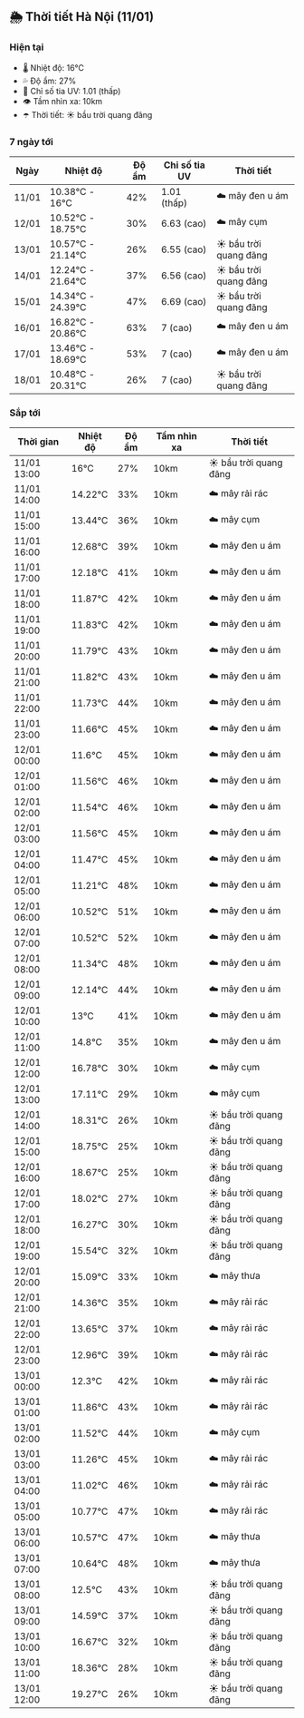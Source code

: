## 🌦️ Thời tiết Hà Nội (11/01)

### Hiện tại

- 🌡️ Nhiệt độ: 16℃
- 💦 Độ ẩm: 27%
- 🌟 Chỉ số tia UV: 1.01 (thấp)
- 👁️ Tầm nhìn xa: 10km
- ☂️ Thời tiết: ☀️ bầu trời quang đãng

### 7 ngày tới

| Ngày | Nhiệt độ | Độ ẩm | Chỉ số tia UV | Thời tiết |
| --- | --- | --- | --- | --- |
| 11/01 | 10.38℃ - 16℃ | 42% | 1.01 (thấp) | ☁️ mây đen u ám |
| 12/01 | 10.52℃ - 18.75℃ | 30% | 6.63 (cao) | ☁️ mây cụm |
| 13/01 | 10.57℃ - 21.14℃ | 26% | 6.55 (cao) | ☀️ bầu trời quang đãng |
| 14/01 | 12.24℃ - 21.64℃ | 37% | 6.56 (cao) | ☀️ bầu trời quang đãng |
| 15/01 | 14.34℃ - 24.39℃ | 47% | 6.69 (cao) | ☀️ bầu trời quang đãng |
| 16/01 | 16.82℃ - 20.86℃ | 63% | 7 (cao) | ☁️ mây đen u ám |
| 17/01 | 13.46℃ - 18.69℃ | 53% | 7 (cao) | ☁️ mây đen u ám |
| 18/01 | 10.48℃ - 20.31℃ | 26% | 7 (cao) | ☀️ bầu trời quang đãng |

### Sắp tới

| Thời gian | Nhiệt độ | Độ ẩm | Tầm nhìn xa | Thời tiết |
| --- | --- | --- | --- | --- |
| 11/01 13:00 | 16℃ | 27% | 10km | ☀️ bầu trời quang đãng |
| 11/01 14:00 | 14.22℃ | 33% | 10km | ☁️ mây rải rác |
| 11/01 15:00 | 13.44℃ | 36% | 10km | ☁️ mây cụm |
| 11/01 16:00 | 12.68℃ | 39% | 10km | ☁️ mây đen u ám |
| 11/01 17:00 | 12.18℃ | 41% | 10km | ☁️ mây đen u ám |
| 11/01 18:00 | 11.87℃ | 42% | 10km | ☁️ mây đen u ám |
| 11/01 19:00 | 11.83℃ | 42% | 10km | ☁️ mây đen u ám |
| 11/01 20:00 | 11.79℃ | 43% | 10km | ☁️ mây đen u ám |
| 11/01 21:00 | 11.82℃ | 43% | 10km | ☁️ mây đen u ám |
| 11/01 22:00 | 11.73℃ | 44% | 10km | ☁️ mây đen u ám |
| 11/01 23:00 | 11.66℃ | 45% | 10km | ☁️ mây đen u ám |
| 12/01 00:00 | 11.6℃ | 45% | 10km | ☁️ mây đen u ám |
| 12/01 01:00 | 11.56℃ | 46% | 10km | ☁️ mây đen u ám |
| 12/01 02:00 | 11.54℃ | 46% | 10km | ☁️ mây đen u ám |
| 12/01 03:00 | 11.56℃ | 45% | 10km | ☁️ mây đen u ám |
| 12/01 04:00 | 11.47℃ | 45% | 10km | ☁️ mây đen u ám |
| 12/01 05:00 | 11.21℃ | 48% | 10km | ☁️ mây đen u ám |
| 12/01 06:00 | 10.52℃ | 51% | 10km | ☁️ mây đen u ám |
| 12/01 07:00 | 10.52℃ | 52% | 10km | ☁️ mây đen u ám |
| 12/01 08:00 | 11.34℃ | 48% | 10km | ☁️ mây đen u ám |
| 12/01 09:00 | 12.14℃ | 44% | 10km | ☁️ mây đen u ám |
| 12/01 10:00 | 13℃ | 41% | 10km | ☁️ mây đen u ám |
| 12/01 11:00 | 14.8℃ | 35% | 10km | ☁️ mây đen u ám |
| 12/01 12:00 | 16.78℃ | 30% | 10km | ☁️ mây cụm |
| 12/01 13:00 | 17.11℃ | 29% | 10km | ☁️ mây cụm |
| 12/01 14:00 | 18.31℃ | 26% | 10km | ☀️ bầu trời quang đãng |
| 12/01 15:00 | 18.75℃ | 25% | 10km | ☀️ bầu trời quang đãng |
| 12/01 16:00 | 18.67℃ | 25% | 10km | ☀️ bầu trời quang đãng |
| 12/01 17:00 | 18.02℃ | 27% | 10km | ☀️ bầu trời quang đãng |
| 12/01 18:00 | 16.27℃ | 30% | 10km | ☀️ bầu trời quang đãng |
| 12/01 19:00 | 15.54℃ | 32% | 10km | ☀️ bầu trời quang đãng |
| 12/01 20:00 | 15.09℃ | 33% | 10km | ☁️ mây thưa |
| 12/01 21:00 | 14.36℃ | 35% | 10km | ☁️ mây rải rác |
| 12/01 22:00 | 13.65℃ | 37% | 10km | ☁️ mây rải rác |
| 12/01 23:00 | 12.96℃ | 39% | 10km | ☁️ mây rải rác |
| 13/01 00:00 | 12.3℃ | 42% | 10km | ☁️ mây rải rác |
| 13/01 01:00 | 11.86℃ | 43% | 10km | ☁️ mây rải rác |
| 13/01 02:00 | 11.52℃ | 44% | 10km | ☁️ mây cụm |
| 13/01 03:00 | 11.26℃ | 45% | 10km | ☁️ mây rải rác |
| 13/01 04:00 | 11.02℃ | 46% | 10km | ☁️ mây rải rác |
| 13/01 05:00 | 10.77℃ | 47% | 10km | ☁️ mây rải rác |
| 13/01 06:00 | 10.57℃ | 47% | 10km | ☁️ mây thưa |
| 13/01 07:00 | 10.64℃ | 48% | 10km | ☁️ mây thưa |
| 13/01 08:00 | 12.5℃ | 43% | 10km | ☀️ bầu trời quang đãng |
| 13/01 09:00 | 14.59℃ | 37% | 10km | ☀️ bầu trời quang đãng |
| 13/01 10:00 | 16.67℃ | 32% | 10km | ☀️ bầu trời quang đãng |
| 13/01 11:00 | 18.36℃ | 28% | 10km | ☀️ bầu trời quang đãng |
| 13/01 12:00 | 19.27℃ | 26% | 10km | ☀️ bầu trời quang đãng |
